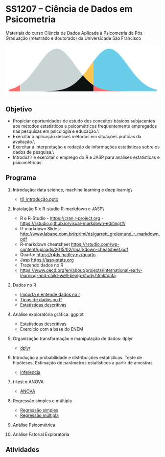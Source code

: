 # SS1207 – Ciência de Dados em Psicometria

Materiais do curso Ciência de Dados Aplicada à Psicometria da Pós Graduação (mestrado e doutorado) da Universidade São Francisco

![](slides/imagens/paste-785C7DB4.png)

## Objetivo

-   Propiciar oportunidades de estudo dos conceitos básicos subjacentes aos métodos estatísticos e psicométricos freqüentemente empregados nas pesquisas em psicologia e educação.\
-   Exercitar a aplicação desses métodos em situações práticas da avaliação.\
-   Exercitar a interpretação e redação de informações estatísticas sobre os dados de pesquisa.\
-   Introduzir e exercitar o emprego do R e JASP para análises estatísticas e psicométricas.

## Programa

1.  Introdução: data science, machine learning e deep learnig\
    -   [t0_introdução.pptx](https://github.com/rprimi/ds_stat/blob/main/slides/t0_introdução.pptx)
2.  Instalação R e R-studio R-markdown e JASP\
    -   R e R-Studio - <https://cran.r-project.org> - <https://rstudio.github.io/visual-markdown-editing/#/>
    -   R-markdown Slides: <http://www.labape.com.br/rprimi/ds/garrett_grolemund_r_markdown.pdf>
    -   R-markdown cheatsheet <https://rstudio.com/wp-content/uploads/2015/02/rmarkdown-cheatsheet.pdf>
    -   Quarto: <https://r4ds.hadley.nz/quarto>
    -   Jasp <https://jasp-stats.org>
    -   Trazendo dados no R
    -   <https://www.oecd.org/en/about/projects/international-early-learning-and-child-well-being-study.html#data>
3.  Dados no R
    -   [Importa e entende dados no r](https://github.com/rprimi/ds_stat/blob/main/slides/dados_no_r.qmd)
    -   [Tipos de dados no R](https://github.com/rprimi/ds_stat/blob/main/slides/tipos_de_dados.qmd)
    -   [Estatísticas descritivas](https://github.com/rprimi/ds_stat/blob/main/slides/descritivas.qmd)
4.  Análise exploratória gráfica: ggplot
    -   [Estatísticas descritivas](https://github.com/rprimi/ds_stat/blob/main/slides/ggplot1.qmd)
    - Exercício com a base do ENEM
5.  Organização transformação e manipulação de dados: dplyr
    -   [dplyr](https://github.com/rprimi/ds_stat/blob/main/slides/dplyr.Rmd)
    
6.  Introdução a probabilidade e distribuições estatísticas. Teste de hipóteses. Estimação de parâmetros estatísticos a partir de amostras
    -   [Inferencia](https://github.com/rprimi/ds_stat/blob/main/slides/Inferencia.ppt)

7.  t-test e ANOVA
    -   [ANOVA](https://github.com/rprimi/ds_stat/blob/main/slides/Inferencia_ANOVA_regressaao.ppt)

8.  Regressão simples e múltipla
    -   [Regressão simples](https://github.com/rprimi/ds_stat/blob/main/slides/cor_regr_simples.pptx)
    -   [Regressão múltipla](https://github.com/rprimi/ds_stat/blob/main/slides/cor_regr_multipla.pptx)
    

9. Análise Psicométrica

10. Análise Fatorial Exploratória

## Atividades
